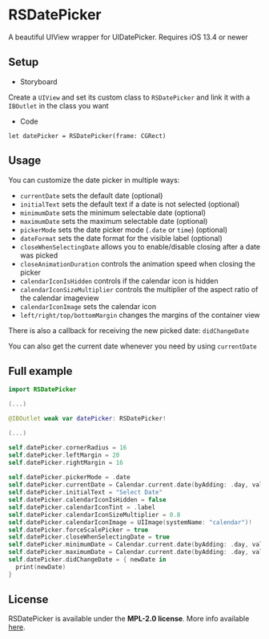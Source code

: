 # RSDatePicker

A beautiful UIView wrapper for UIDatePicker. Requires iOS 13.4 or newer

## Setup
- Storyboard

Create a `UIView` and set its custom class to `RSDatePicker` and link it with a `IBOutlet` in the class you want

- Code
 
`let datePicker = RSDatePicker(frame: CGRect)`

## Usage

You can customize the date picker in multiple ways:

- `currentDate` sets the default date (optional)
- `initialText` sets the default text if a date is not selected (optional)
- `minimumDate` sets the minimum selectable date (optional)
- `maximumDate` sets the maximum selectable date (optional)
- `pickerMode` sets the date picker mode (`.date` or `time`) (optional)
- `dateFormat` sets the date format for the visible label (optional)
- `closeWhenSelectingDate` allows you to enable/disable closing after a date was picked
- `closeAnimationDuration` controls the animation speed when closing the picker
- `calendarIconIsHidden` controls if the calendar icon is hidden
- `calendarIconSizeMultiplier` controls the multiplier of the aspect ratio of the calendar imageview
- `calendarIconImage` sets the calendar icon
- `left/right/top/bottomMargin` changes the margins of the container view

There is also a callback for receiving the new picked date: `didChangeDate`

You can also get the current date whenever you need by using `currentDate`

## Full example

```swift
import RSDatePicker

(...)

@IBOutlet weak var datePicker: RSDatePicker!

(...)

self.datePicker.cornerRadius = 16
self.datePicker.leftMargin = 20
self.datePicker.rightMargin = 16
        
self.datePicker.pickerMode = .date
self.datePicker.currentDate = Calendar.current.date(byAdding: .day, value: -1, to: Date()) // yesterday
self.datePicker.initialText = "Select Date"
self.datePicker.calendarIconIsHidden = false
self.datePicker.calendarIconTint = .label
self.datePicker.calendarIconSizeMultiplier = 0.8
self.datePicker.calendarIconImage = UIImage(systemName: "calendar")!
self.datePicker.forceScalePicker = true
self.datePicker.closeWhenSelectingDate = true
self.datePicker.minimumDate = Calendar.current.date(byAdding: .day, value: -4, to: Date()) // 4 days ago
self.datePicker.maximumDate = Calendar.current.date(byAdding: .day, value: 20, to: Date()) // 20 days in the future
self.datePicker.didChangeDate = { newDate in
  print(newDate)
}
```

## License
RSDatePicker is available under the **MPL-2.0 license**. More info available [here](https://www.mozilla.org/en-US/MPL/2.0/).
